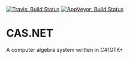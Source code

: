 [![Travis: Build Status](https://travis-ci.org/prozum/cas.net.svg?branch=master)](https://travis-ci.org/prozum/cas.net)
[![AppVeyor: Build Status](https://ci.appveyor.com/api/projects/status/85047fl5qwxd4slo?svg=true)](https://ci.appveyor.com/project/nimoov/cas-net/branch/master)

# CAS.NET
A computer algebra system written in C#/GTK+
